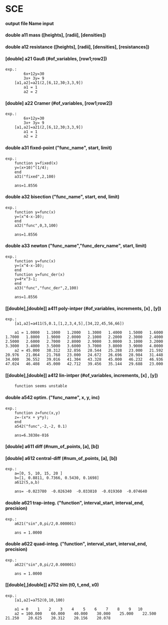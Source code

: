 #  SCE
####   output      file    Name        input
####   double      a11     mass        ([heights], [radii], [densities])
####   double      a12     resistance  ([heights], [radii], [densities], [resistances])
####   [double]    a21     Gauß        (#of_variables, [row1;row2])
    exp.:
			6x+12y=30
			3x+ 3y= 9
		[a1,a2]=a21(2,[6,12,30;3,3,9])
			a1 = 1
			a2 = 2

####   [double]    a22     Cramer      (#of_variables, [row1;row2])
    exp.:
			6x+12y=30
			3x+ 3y= 9
		[a1,a2]=a21(2,[6,12,30;3,3,9])
			a1 = 1
			a2 = 2

####   double      a31     fixed-point ("func_name", start, limit)
    exp.:
		function y=fixed(x)
		y=(x+10)^(1/4);
		end
		a31("fixed",2,100)

		ans=1.8556

####   double      a32     bisection   ("func_name", start, end, limit)
    exp.:
		function y=func(x)
		y=(x^4-x-10);
		end
		a32("func",0,3,100)

		ans=1.8556

####   double      a33     newton      ("func_name","func_derv_name", start, limit)
    exp.:
		function y=func(x)
		y=(x^4-x-10);
		end
		function y=func_der(x)
		y=4*x^3-1;
		end
		a33("func","func_der",2,100)

		ans=1.8556

####   [[double],[double]]   a411    poly-intper (#of_variables, increments, [x] , [y])
    exp.:
		[a1,a2]=a411(5,0.1,[1,2,3,4,5],[34,22,45,56,66])

		a1 = 1.0000   1.1000   1.2000   1.3000   1.4000   1.5000   1.6000   1.7000   1.8000   1.9000   2.0000   2.1000   2.2000   2.3000   2.4000   2.5000   2.6000   2.7000   2.8000   2.9000   3.0000   3.1000   3.2000   3.3000   3.4000   3.5000   3.6000   3.7000   3.8000   3.9000   4.0000
		a2 = 45.000   38.312   32.856   28.544   25.288   23.000   21.592   20.976   21.064   21.768   23.000   24.672   26.696   28.984   31.448   34.000   36.552   39.016   41.304   43.328   45.000   46.232   46.936   47.024   46.408   45.000   42.712   39.456   35.144   29.688   23.000

####   [[double],[double]]   a412    lin-intper  (#of_variables, increments, [x] , [y])
		function seems unstable

####   double      a542     optim.      ("func_name", x, y, inc)
    exp.:
		function z=func(x,y)
		z=-(x*x + y*y);
		end
		a542("func",-2,-2, 0.1)

		ans=6.3838e-016

####   [double]    a611     diff       (#num_of_points, [a], [b])

####  [double]    a612     central-diff (#num_of_points, [a], [b])
    exp.:
		a=[0, 5, 10, 15, 20 ]
		b=[1, 0.8811, 0.7366, 0.5430, 0.1698]
		a612(5,a,b)

		ans= -0.023780  -0.026340  -0.033810  -0.019360  -0.074640

####  double      a621    trap-integ.  ("function", interval_start, interval_end, precision)
    exp.:
		a621("sin",0,pi/2,0.000001)

		ans = 1.0000

####  double      a622    quad-integ.  ("function", interval_start, interval_end, precision)
    exp.:
		a622("sin",0,pi/2,0.000001)

		ans = 1.0000

#### [[double],[double]]   a752    sim         (t0, t_end, x0)
    exp.:
		[a1,a2]=a752(0,10,100)

		a1 = 0    1    2    3    4    5    6    7    8    9   10
		a2 = 100.000    60.000    40.000    30.000    25.000    22.500    21.250    20.625    20.312    20.156    20.078

